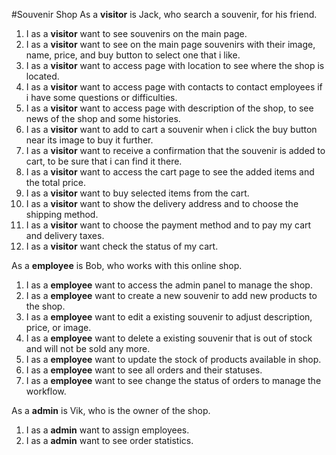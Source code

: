 #Souvenir Shop
As a **visitor** is Jack, who search a souvenir, for his friend.

1. I as a **visitor** want to see souvenirs on the main page.
1. I as a **visitor** want to see on the main page souvenirs with their image, name, price, and buy button to select one that i like. 
1. I as a **visitor** want to access page with location to see where the shop is located.
1. I as a **visitor** want to access page with contacts to contact employees if i have some questions or difficulties.
1. I as a **visitor** want to access page with description of the shop, to see news of the shop and some histories.
1. I as a **visitor** want to add to cart a souvenir when i click the buy button near its image to buy it further.
1. I as a **visitor** want to receive a confirmation that the souvenir is added to cart, to be sure that i can find it there.
1. I as a **visitor** want to access the cart page to see the added items and the total price.
1. I as a **visitor** want to buy selected items from the cart.
1. I as a **visitor** want to show the delivery address and to choose the shipping method.
1. I as a **visitor** want to choose the payment method and to pay my cart and delivery taxes.
1. I as a **visitor** want check the status of my cart.

As a **employee** is Bob, who works with this online shop.

1. I as a **employee** want to access the admin panel to manage the shop. 
1. I as a **employee** want to create a new souvenir to add new products to the shop. 
1. I as a **employee** want to edit a existing souvenir to adjust description, price, or image. 
1. I as a **employee** want to delete a existing souvenir that is out of stock and will not be sold any more. 
1. I as a **employee** want to update the stock of products available in shop. 
1. I as a **employee** want to see all orders and their statuses. 
1. I as a **employee** want to see change the status of orders to manage the workflow. 

As a **admin** is Vik, who is the owner of the shop.

1. I as a **admin** want to assign employees.
1. I as a **admin** want to see order statistics.


